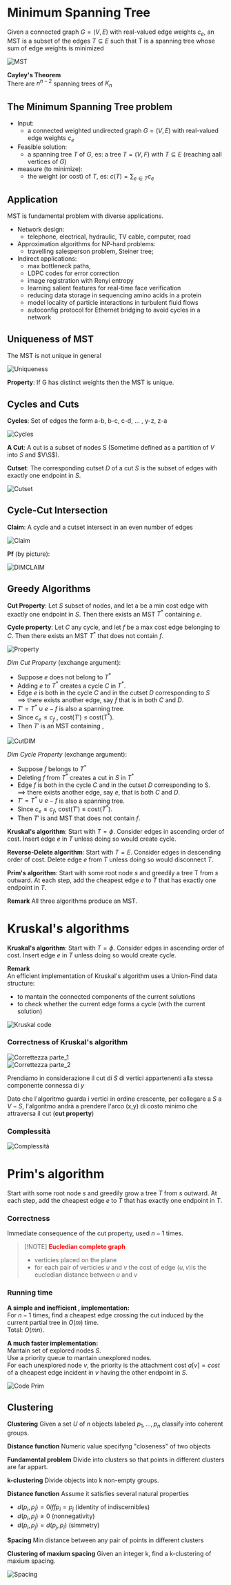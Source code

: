 # Minimum Spanning Tree  
Given a connected graph $G=(V,E)$ with real-valued edge weights $c_{e}$, an MST is a subset of the edges $T \subseteq E$ such that T is a spanning tree whose sum of edge weights is minimized  

![MST](./Screen/MST.png)  

**Cayley's Theorem**  
There are $n^{n-2}$ spanning trees of $K_{n}$  

## The Minimum Spanning Tree problem  
- Input:  
  - a connected weighted undirected graph $G = (V,E)$ with real-valued edge weights $c_e$  
- Feasible solution:  
  - a spanning tree $T$ of $G$, es: a tree $T=(V,F)$ with $T \subseteq E$ (reaching aall vertices of $G$)
- measure (to minimize):
  - the weight (or cost) of $T$, es: $c(T)= \sum_{e \in T} c_e$  

## Application 
MST is fundamental problem with diverse applications.  

- Network design:  
  - telephone, electrical, hydraulic, TV cable, computer, road  
- Approximation algorithms for NP-hard problems:
  - travelling salesperson problem, Steiner tree;
- Indirect applications:
  - max bottleneck paths,
  - LDPC codes for error correction
  - image registration with Renyi entropy  
  - learning salient features for real-time face verification
  - reducing data storage in sequencing amino acids in a protein  
  -  model locality of particle interactions in turbulent fluid flows 
  - autoconfig protocol for Ethernet bridging to avoid cycles in a network  

## Uniqueness of MST  
The MST is not unique in general  

![Uniqueness](./Screen/uniMST.png)  

**Property**: If G has distinct weights then the MST is unique.  

## Cycles and Cuts  
**Cycles**: Set of edges the form a-b, b-c, c-d, ... , y-z, z-a  

![Cycles](./Screen/cycleMST.png)  

**A Cut**: A cut is a subset of nodes S (Sometime defined as a partition of $V$ into $S$ and $V\S$).  

**Cutset**: The corresponding cutset $D$ of a cut $S$ is the subset of edges with exactly one endpoint in $S$.  

![Cutset](./Screen/cutMST.png)  

## Cycle-Cut Intersection  
**Claim**: A cycle and a cutset intersect in an even number of edges  

![Claim](./Screen/claimMST.png)  

**Pf** (by picture):  

![DIMCLAIM](./Screen/dimclaimMST.png)  

## Greedy Algorithms 
**Cut Property**: Let $S$ subset of nodes, and let a be a min cost edge with exactly one endpoint in $S$. Then there exists an MST $T^*$ containing $e$.  

**Cycle property**: Let $C$ any cycle, and let $f$ be a max cost edge belonging to $C$. Then there exists an MST $T^*$ that does not contain $f$.  

![Property](./Screen/cycleproMST.png)  

*Dim Cut Property* (exchange argument):  
+ Suppose $e$ does not belong to $T^*$  
+ Adding $e$ to $T^*$ creates a cycle $C$ in $T^*$.  
+ Edge $e$ is both in the cycle $C$ and in the cutset $D$ corresponding to $S$   
$\implies$ there exists another edge, say $f$ that is in both $C$ and $D$.  
+ $T' = T^* \cup {e} - {f}$ is also a spanning tree.
+ Since $c_e \leq c_f$ , cost($T'$) $\leq$ cost($T^*$).  
+ Then $T'$ is an MST containing $_\square$  

![CutDIM](./Screen/dimcutMST.png)  

*Dim Cycle Property* (exchange argument):  
+ Suppose $f$ belongs to $T^*$  
+ Deleting $f$ from $T^*$ creates a cut in $S$ in $T^*$  
+ Edge $f$ is both in the cycle $C$ and in the cutset $D$ corresponding to S.  
$\implies$ there exists another edge, say $e$, that is both $C$ and $D$.  
+ $T' = T^* \cup {e} - {f}$ is also a spanning tree.  
+ Since $c_e \leq c_f$, cost($T'$) $\leq$ cost($T^*$).
+ Then $T'$ is and MST that does not contain $f$.  

**Kruskal's algorithm**: Start with $T = \phi$. Consider edges in ascending order of cost. Insert edge $e$ in $T$ unless doing so would create cycle.  

**Reverse-Delete algorithm**: Start with $T = E$. Consider edges in descending order of cost. Delete edge $e$ from $T$ unless doing so would disconnect $T$.  

**Prim's algorithm**: Start with some root node $s$ and greedily a tree T from $s$ outward. At each step, add the cheapest edge $e$ to $T$ that has exactly one endpoint in $T$.  

**Remark** All three algorithms produce an MST.  

# Kruskal's algorithms  
**Kruskal's algorithm**: Start with $T = \phi$. Consider edges in ascending order of cost. Insert edge $e$ in $T$ unless doing so would create cycle.  

**Remark**  
An efficient implementation of Kruskal's algorithm uses a Union-Find data structure:
+ to mantain the connected components of the current solutions  
+ to check whether the current edge forms a cycle (with the current solution)  

![Kruskal code](./Screen/codeKruskal.png)  

### Correctness of Kruskal's algorithm  

![Correttezza parte_1](./Screen/corrKruskal.png)  
![Correttezza parte_2](./Screen/2_corrKruskal.png)  

Prendiamo in considerazione il cut di $S$ di vertici appartenenti alla stessa componente connessa di $y$  

Dato che l'algoritmo guarda i vertici in ordine crescente, per collegare a $S$ a $V-S$, l'algoritmo andrà a prendere l'arco (x,y) di costo minimo che attraversa il cut (**cut property**)

### Complessità  

![Complessità](./Screen/comp_Kruskal.png)  

# Prim's algorithm  
Start with some root node $s$ and greedily grow a tree $T$ from $s$ outward. At each step, add the cheapest edge $e$ to $T$ that has exactly one endpoint in $T$.  

### Correctness  
Immediate consequence of the cut property, used $n-1$ times.  

> [!NOTE] <span style="color:red"><strong>Eucledian complete graph</strong><span></span>  
> + verticies placed on the plane  
> + for each pair of verticies $u$ and $v$ the cost of edge ($u,v$)is the eucledian distance between $u$ and $v$  

### Running time  
**A simple and inefficient , implementation:**  
For $n-1$ times, find a cheapest edge crossing the cut induced by the current partial tree in $O(m)$ time.  
Total: $O(mn)$.  

**A much faster implementation:**  
Mantain set of explored nodes $S$.  
Use a priority queue to mantain unexplored nodes.  
For each unexplored node $v$, the priority is the attachment cost $a[v]=cost$ of a cheapest edge incident in $v$ having the other endpoint in $S$.  

![Code Prim](./Screen/codeprim.png)  

## Clustering  

**Clustering** Given a set $U$ of $n$ objects labeled $p_1,...,p_n$ classify into coherent groups.  

**Distance function** Numeric value specifyng "closeness" of two objects  

**Fundamental problem** Divide into clusters so that points in different clusters are far appart.  

**k-clustering** Divide objects into k non-empty groups.  

**Distance function** Assume it satisfies several natural properties  

+ $d(p_i,p_j) = 0 iff p_i =p_j$ (identity of indiscernibles)  
+ $d(p_i,p_j) \ge 0$ (nonnegativity)  
+ $d(p_i,p_j) = d(p_j,p_i)$ (simmetry)  

**Spacing** Min distance between any pair of points in different clusters  

**Clustering of maxium spacing** Given an integer k, find a k-clustering of maxium spacing.  

![Spacing](./Screen/spacing.png)  


